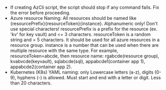 - If creating AzCli script, the script should stop if any command fails. Fix the error before proceeding.
- Azure resource Naming: All resources should be named like {resourcePrefix}{resourceToken}{instance}. Alphanumeric only! Don't use special characters! resourcePrefix is a prefix for the resource (ex. 'kv' for key vault) and <= 3 characters.  resourceToken is a random string and = 5 characters. It should be used for all azure resources in a resource group. instance is a number that can be used when there are multiple resource with the same type. For example, resourceToken=abcde, then resource name: rgabcde(resource group), kvabvcde(keyvault), sqlabcde(sql), appabcde1(container app 1), appabcde2(container app 2). 
- Kubernetes (K8s) YAML naming: only Lowercase letters (a-z), digits (0-9), hyphens (-) is allowed. Must start and end with a letter or digit. Less than 20 characters.

